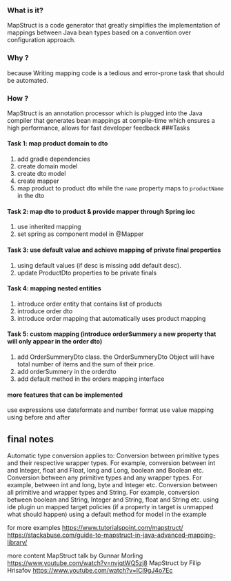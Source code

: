 
### What is it?

MapStruct is a code generator that greatly simplifies the implementation of mappings between Java bean types based on a convention over configuration approach.

### Why ?

because Writing mapping code is a tedious and error-prone task that should be automated.

### How ?

MapStruct is an annotation processor which is plugged into the Java compiler that generates bean mappings at compile-time which ensures a high performance, allows for fast developer feedback
###Tasks

#### Task 1: map product domain to dto

1. add gradle dependencies
2. create domain model 
3. create dto model
4. create mapper
5. map product to product dto while the `name` property maps to `productName` in the dto

#### Task 2: map dto to product & provide mapper through Spring ioc
1. use inherited mapping 
2. set spring as component model in @Mapper

#### Task 3: use default value and achieve mapping of private final properties 
1. using default values (if desc is missing add default desc).
2. update ProductDto properties to be private finals


#### Task 4: mapping nested entities
1. introduce order entity that contains list of products
2. introduce order dto
3. introduce order mapping that automatically uses product mapping

#### Task 5: custom mapping (introduce orderSummery a new property that will only appear in the order dto)
1. add OrderSummeryDto class. the OrderSummeryDto Object will have total number of items and the sum of their price. 
2. add orderSummery in the orderdto
3. add default method in the orders mapping interface


#### more features that can be implemented
use expressions
use dateformate and number format
use value mapping 
using before and after

final notes
--
Automatic type conversion applies to:
Conversion between primitive types and their respective wrapper types. For example, conversion between int and Integer, float and Float, long and Long, boolean and Boolean etc.
Conversion between any primitive types and any wrapper types. For example, between int and long, byte and Integer etc.
Conversion between all primitive and wrapper types and String. For example, conversion between boolean and String, Integer and String, float and String etc.
using ide plugin
un mapped target policies (if a property in target is unmapped what should happen)
using a default method for model in the example


for more examples
https://www.tutorialspoint.com/mapstruct/
https://stackabuse.com/guide-to-mapstruct-in-java-advanced-mapping-library/

more content
MapStruct talk by Gunnar Morling https://www.youtube.com/watch?v=nvjqtWQ5zj8
MapStruct by Filip Hrisafov https://www.youtube.com/watch?v=ICl9gJ4o7Ec